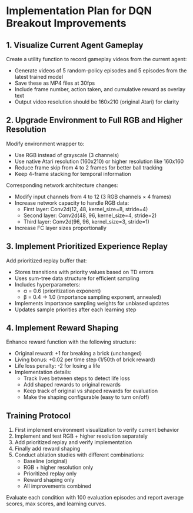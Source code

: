 # Implementation Plan for DQN Breakout Improvements

## 1. Visualize Current Agent Gameplay

Create a utility function to record gameplay videos from the current agent:

- Generate videos of 5 random-policy episodes and 5 episodes from the latest trained model
- Save these as MP4 files at 30fps 
- Include frame number, action taken, and cumulative reward as overlay text
- Output video resolution should be 160x210 (original Atari) for clarity

## 2. Upgrade Environment to Full RGB and Higher Resolution

Modify environment wrapper to:
- Use RGB instead of grayscale (3 channels)
- Use native Atari resolution (160x210) or higher resolution like 160x160
- Reduce frame skip from 4 to 2 frames for better ball tracking
- Keep 4-frame stacking for temporal information

Corresponding network architecture changes:
- Modify input channels from 4 to 12 (3 RGB channels × 4 frames)
- Increase network capacity to handle RGB data:
  - First layer: Conv2d(12, 48, kernel_size=8, stride=4)
  - Second layer: Conv2d(48, 96, kernel_size=4, stride=2)
  - Third layer: Conv2d(96, 96, kernel_size=3, stride=1)
- Increase FC layer sizes proportionally

## 3. Implement Prioritized Experience Replay

Add prioritized replay buffer that:
- Stores transitions with priority values based on TD errors
- Uses sum-tree data structure for efficient sampling
- Includes hyperparameters:
  - α = 0.6 (prioritization exponent)
  - β = 0.4 → 1.0 (importance sampling exponent, annealed)
- Implements importance sampling weights for unbiased updates
- Updates sample priorities after each learning step

## 4. Implement Reward Shaping

Enhance reward function with the following structure:
- Original reward: +1 for breaking a brick (unchanged)
- Living bonus: +0.02 per time step (1/50th of brick reward)
- Life loss penalty: -2 for losing a life
- Implementation details:
  - Track lives between steps to detect life loss
  - Add shaped rewards to original rewards
  - Keep track of original vs shaped rewards for evaluation
  - Make the shaping configurable (easy to turn on/off)

## Training Protocol

1. First implement environment visualization to verify current behavior
2. Implement and test RGB + higher resolution separately 
3. Add prioritized replay and verify implementation
4. Finally add reward shaping
5. Conduct ablation studies with different combinations:
   - Baseline (original)
   - RGB + higher resolution only
   - Prioritized replay only
   - Reward shaping only
   - All improvements combined

Evaluate each condition with 100 evaluation episodes and report average scores, max scores, and learning curves.